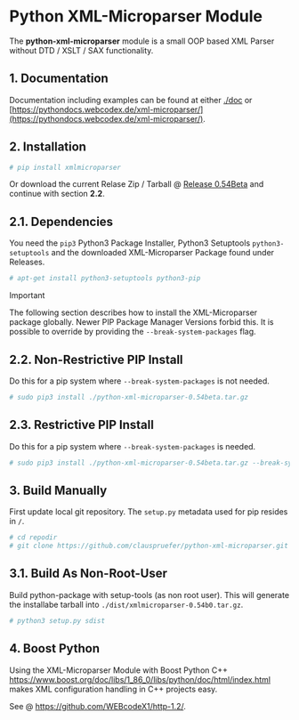 # Python XML-Microparser Module

The **python-xml-microparser** module is a small OOP based XML Parser without DTD / XSLT / SAX functionality.

## 1. Documentation

Documentation including examples can be found at either [./doc](./doc) or [https://pythondocs.webcodex.de/xml-microparser/](https://pythondocs.webcodex.de/xml-microparser/).

## 2. Installation

```bash
# pip install xmlmicroparser
```

Or download the current Relase Zip / Tarball @ [Release 0.54Beta](https://github.com/clauspruefer/python-xml-microparser/releases/tag/0.54beta) and continue with section **2.2**.

## 2.1. Dependencies

You need the `pip3` Python3 Package Installer, Python3 Setuptools `python3-setuptools` and the downloaded XML-Microparser
Package found under Releases.

```bash
# apt-get install python3-setuptools python3-pip
```

>[!IMPORTANT]  
> The following section describes how to install the XML-Microparser package globally. Newer PIP Package Manager Versions forbid this.
> It is possible to override by providing the `--break-system-packages` flag.

## 2.2. Non-Restrictive PIP Install

Do this for a pip system where `--break-system-packages` is not needed.

```bash
# sudo pip3 install ./python-xml-microparser-0.54beta.tar.gz
```

## 2.3. Restrictive PIP Install

Do this for a pip system where `--break-system-packages` is needed.

```bash
# sudo pip3 install ./python-xml-microparser-0.54beta.tar.gz --break-system-packages
```

## 3. Build Manually

First update local git repository. The `setup.py` metadata used for pip resides in `/`.

```bash
# cd repodir
# git clone https://github.com/clauspruefer/python-xml-microparser.git
```
## 3.1. Build As Non-Root-User

Build python-package with setup-tools (as non root user). This will generate the installabe tarball
into `./dist/xmlmicroparser-0.54b0.tar.gz`.

```bash
# python3 setup.py sdist
```

## 4. Boost Python

Using the XML-Microparser Module with Boost Python C++ https://www.boost.org/doc/libs/1_86_0/libs/python/doc/html/index.html 
makes XML configuration handling in C++ projects easy.

See @ https://github.com/WEBcodeX1/http-1.2/.
